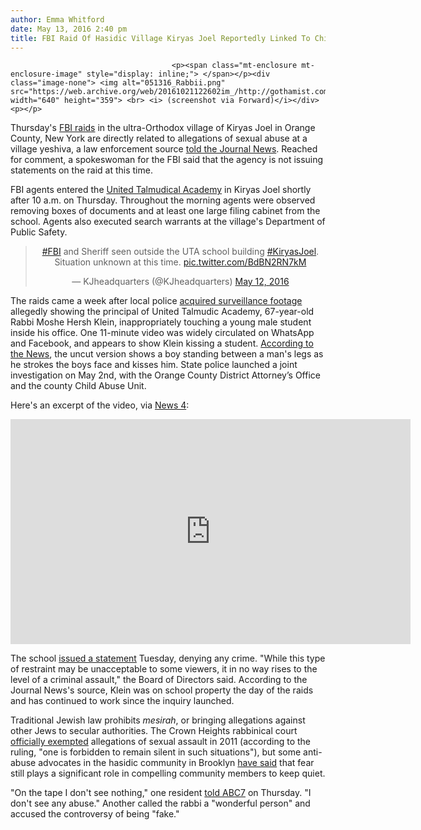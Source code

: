 ```yaml
---
author: Emma Whitford
date: May 13, 2016 2:40 pm
title: FBI Raid Of Hasidic Village Kiryas Joel Reportedly Linked To Child Abuse Allegations
---
```


	
										<p><span class="mt-enclosure mt-enclosure-image" style="display: inline;"> </span></p><div class="image-none"> <img alt="051316_Rabbii.png" src="https://web.archive.org/web/20161021122602im_/http://gothamist.com/attachments/nyc_ewhitford/051316_Rabbii.png" width="640" height="359"> <br> <i> (screenshot via Forward)</i></div> <p></p>

<p>Thursday&apos;s <a href="https://web.archive.org/web/20161021122602/http://gothamist.com/2016/05/12/fbi_raid_kiryas_joel.php">FBI raids</a> in the ultra-Orthodox village of Kiryas Joel in Orange County, New York are directly related to allegations of sexual abuse at a village yeshiva, a law enforcement source <a href="https://web.archive.org/web/20161021122602/http://www.lohud.com/story/news/local/new-york/2016/05/13/kiryas-joel-raid-sex-abuse-investigation/84326950/">told the Journal News</a>. Reached for comment, a spokeswoman for the FBI said that the agency is not issuing statements on the raid at this time. </p>

<p>FBI agents entered the <a href="https://web.archive.org/web/20161021122602/https://k12.niche.com/united-talmudical-academy-of-kiryas-joel-monroe-town-ny/">United Talmudical Academy</a> in Kiryas Joel shortly after 10 a.m. on Thursday. Throughout the morning agents were observed removing boxes of documents and at least one large filing cabinet from the school. Agents also executed search warrants at the village&apos;s Department of Public Safety. </p>

<center><blockquote class="twitter-tweet" data-lang="en"><p lang="en" dir="ltr"><a href="https://web.archive.org/web/20161021122602/https://twitter.com/hashtag/FBI?src=hash">#FBI</a> and Sheriff seen outside the UTA school building <a href="https://web.archive.org/web/20161021122602/https://twitter.com/hashtag/KiryasJoel?src=hash">#KiryasJoel</a>. Situation unknown at this time. <a href="https://web.archive.org/web/20161021122602/https://t.co/BdBN2RN7kM">pic.twitter.com/BdBN2RN7kM</a></p>&#x2014; KJheadquarters (@KJheadquarters) <a href="https://web.archive.org/web/20161021122602/https://twitter.com/KJheadquarters/status/730760943806914561">May 12, 2016</a></blockquote>
<script async src="//web.archive.org/web/20161021122602js_/http://platform.twitter.com/widgets.js" charset="utf-8"></script></center>

<p>The raids came a week after local police <a href="https://web.archive.org/web/20161021122602/http://www.lohud.com/story/news/2016/05/02/83847598/">acquired surveillance footage</a> allegedly showing the principal of United Talmudic Academy, 67-year-old Rabbi Moshe Hersh Klein, inappropriately touching a young male student inside his office. One 11-minute video was widely circulated on WhatsApp and Facebook, and appears to show Klein kissing a student. <a href="https://web.archive.org/web/20161021122602/http://www.lohud.com/story/news/2016/05/02/83847598/">According to the News</a>, the uncut version shows a boy standing between a man&apos;s legs as he strokes the boys face and kisses him. State police launched a joint investigation on May 2nd, with the Orange County District Attorney&#x2019;s Office and the county Child Abuse Unit. </p>

<p>Here&apos;s an excerpt of the video, via <a href="https://web.archive.org/web/20161021122602/http://www.nbcnewyork.com/news/local/Kiryas-Joel-Raid-NY-Police-FBI-Sexual-Abuse-Case-NY-Police-379227651.html?_osource=SocialFlowTwt_NYBrand">News 4</a>:</p>

<p><iframe width="640" height="360" src="https://web.archive.org/web/20161021122602if_/https://www.youtube.com/embed/f8CcQUzqOeo?rel=0&amp;showinfo=0" frameborder="0" allowfullscreen></iframe></p>

<p>The school <a href="https://web.archive.org/web/20161021122602/http://www.lohud.com/story/news/investigations/2016/05/11/kiryas-joel-school-officials-defend-principals-actions-seen-videos/84227458/">issued a statement</a> Tuesday, denying any crime. &quot;While this type of restraint may be unacceptable to some viewers, it in no way rises to the level of a criminal assault,&quot; the Board of Directors said. According to the Journal News&apos;s source, Klein was on school property the day of the raids and has continued to work since the inquiry launched. </p>

<p>Traditional Jewish law prohibits <em>mesirah</em>, or bringing allegations against other Jews to secular authorities. The Crown Heights rabbinical court <a href="https://web.archive.org/web/20161021122602/http://www.nytimes.com/2012/05/10/nyregion/ultra-orthodox-jews-shun-their-own-for-reporting-child-sexual-abuse.html?pagewanted=all&amp;_r=0">officially exempted</a> allegations of sexual assault in 2011 (according to the ruling, &quot;one is forbidden to remain silent in such situations&quot;), but some anti-abuse advocates in the hasidic community in Brooklyn <a href="https://web.archive.org/web/20161021122602/http://gothamist.com/2016/03/21/oholei_torah_protest.php">have said</a> that fear still plays a significant role in compelling community members to keep quiet.</p>

<p>&quot;On the tape I don&apos;t see nothing,&quot; one resident <a href="https://web.archive.org/web/20161021122602/https://www.youtube.com/watch?v=s6-C12KiH00">told ABC7</a> on Thursday. &quot;I don&apos;t see any abuse.&quot; Another called the rabbi a &quot;wonderful person&quot; and accused the controversy of being &quot;fake.&quot; </p>					
										
									
				